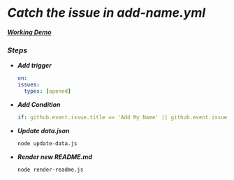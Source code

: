 # _**Catch the issue in add-name.yml**_

[_**Working Demo**_](https://github.com/tanishq-singh-2301/add-visitors-to-github-readme)

### _**Steps**_

- _**Add trigger**_

  ```yml
  on:
  issues:
    types: [opened]
  ```

- _**Add Condition**_

  ```yml
  if: github.event.issue.title == 'Add My Name' || github.event.issue.title == 'add my name'
  ```

- _**Update data.json**_

  ```bash
  node update-data.js
  ```

- _**Render new README.md**_

  ```bash
  node render-readme.js
  ```
